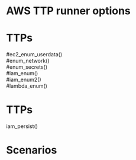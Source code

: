 # AWS TTP runner options  
  
# TTPs  
#ec2_enum_userdata()  
#enum_network()  
#enum_secrets()  
#iam_enum()  
#iam_enum2()  
#lambda_enum()  

# TTPs  
iam_persist()  

# Scenarios  
